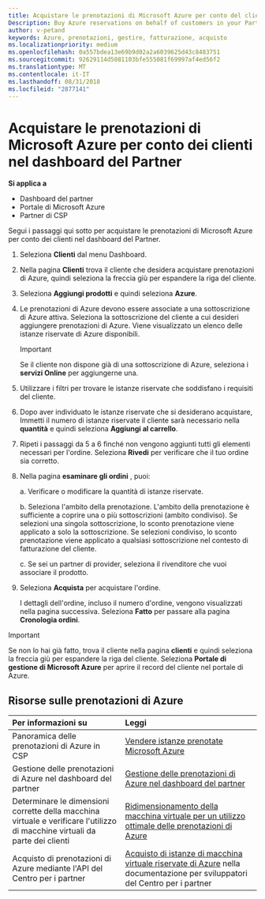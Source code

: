 ```yaml
---
title: Acquistare le prenotazioni di Microsoft Azure per conto del cliente | Centro per i partner
Description: Buy Azure reservations on behalf of customers in your Partner Dashboard.
author: v-petand
keywords: Azure, prenotazioni, gestire, fatturazione, acquisto
ms.localizationpriority: medium
ms.openlocfilehash: 0a557bdea13e69b9d02a2a6039625d43c8483751
ms.sourcegitcommit: 92629114d5081103bfe555081f69997af4ed56f2
ms.translationtype: MT
ms.contentlocale: it-IT
ms.lasthandoff: 08/31/2018
ms.locfileid: "2877141"
---
```

# <a name="buy-microsoft-azure-reservations-on-behalf-of-your-customers-in-the-partner-dashboard"></a>Acquistare le prenotazioni di Microsoft Azure per conto dei clienti nel dashboard del Partner 

**Si applica a**

-  Dashboard del partner
-  Portale di Microsoft Azure
-  Partner di CSP

Segui i passaggi qui sotto per acquistare le prenotazioni di Microsoft Azure per conto dei clienti nel dashboard del Partner.

1. Seleziona **Clienti** dal menu Dashboard.  

2. Nella pagina **Clienti** trova il cliente che desidera acquistare prenotazioni di Azure, quindi seleziona la freccia giù per espandere la riga del cliente.  

3. Seleziona **Aggiungi prodotti** e quindi seleziona **Azure**. 
    
4. Le prenotazioni di Azure devono essere associate a una sottoscrizione di Azure attiva. Seleziona la sottoscrizione del cliente a cui desideri aggiungere prenotazioni di Azure. Viene visualizzato un elenco delle istanze riservate di Azure disponibili. 

    >[!IMPORTANT] 
    >Se il cliente non dispone già di una sottoscrizione di Azure, seleziona i **servizi Online** per aggiungerne una. 

5. Utilizzare i filtri per trovare le istanze riservate che soddisfano i requisiti del cliente.  

6. Dopo aver individuato le istanze riservate che si desiderano acquistare, Immetti il numero di istanze riservate il cliente sarà necessario nella **quantità** e quindi seleziona **Aggiungi al carrello**.  

7. Ripeti i passaggi da 5 a 6 finché non vengono aggiunti tutti gli elementi necessari per l'ordine. Seleziona **Rivedi** per verificare che il tuo ordine sia corretto.  

8. Nella pagina **esaminare gli ordini** , puoi: 

    a. Verificare o modificare la quantità di istanze riservate.

    b. Seleziona l'ambito della prenotazione. L'ambito della prenotazione è sufficiente a coprire una o più sottoscrizioni (ambito condiviso). Se selezioni una singola sottoscrizione, lo sconto prenotazione viene applicato a solo la sottoscrizione. Se selezioni condiviso, lo sconto prenotazione viene applicato a qualsiasi sottoscrizione nel contesto di fatturazione del cliente. 

    c. Se sei un partner di provider, seleziona il rivenditore che vuoi associare il prodotto.

9. Seleziona **Acquista** per acquistare l'ordine. 

    I dettagli dell'ordine, incluso il numero d'ordine, vengono visualizzati nella pagina successiva. Seleziona **Fatto** per passare alla pagina **Cronologia ordini**. 

>[!IMPORTANT]
>Se non lo hai già fatto, trova il cliente nella pagina **clienti** e quindi seleziona la freccia giù per espandere la riga del cliente. Seleziona **Portale di gestione di Microsoft Azure** per aprire il record del cliente nel portale di Azure.

## <a name="azure-reservations-resources"></a>Risorse sulle prenotazioni di Azure
|**Per informazioni su**   |**Leggi**    |
|:-----------------------------|:-----------------|
|Panoramica delle prenotazioni di Azure in CSP  | [Vendere istanze prenotate Microsoft Azure](azure-reservations.md) |
|Gestione delle prenotazioni di Azure nel dashboard del partner | [Gestione delle prenotazioni di Azure nel dashboard del partner](azure-reservations-manage.md)
|Determinare le dimensioni corrette della macchina virtuale e verificare l'utilizzo di macchine virtuali da parte dei clienti   |[Ridimensionamento della macchina virtuale per un utilizzo ottimale delle prenotazioni di Azure](azure-usage.md)   |
|Acquisto di prenotazioni di Azure mediante l'API del Centro per i partner | [Acquisto di istanze di macchina virtuale riservate di Azure](https://docs.microsoft.com/partner-center/develop/purchase-azure-reservations) nella documentazione per sviluppatori del Centro per i partner

 


 
